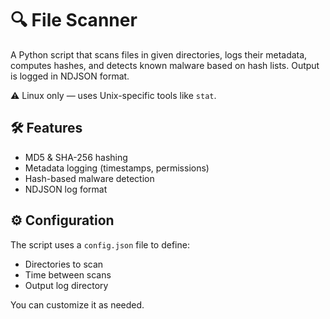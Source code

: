 # 🔍 File Scanner

A Python script that scans files in given directories, logs their metadata, computes hashes, and detects known malware based on hash lists. Output is logged in NDJSON format.

⚠️ Linux only — uses Unix-specific tools like `stat`.

## 🛠 Features

- MD5 & SHA-256 hashing
- Metadata logging (timestamps, permissions)
- Hash-based malware detection
- NDJSON log format

## ⚙️ Configuration

The script uses a `config.json` file to define:

- Directories to scan
- Time between scans
- Output log directory

You can customize it as needed.
